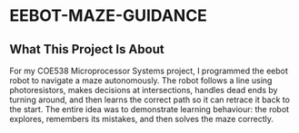 # EEBOT-MAZE-GUIDANCE

## What This Project Is About
For my COE538 Microprocessor Systems project, I programmed the eebot robot to navigate a maze autonomously. The robot follows a line using photoresistors, makes decisions at intersections, handles dead ends by turning around, and then learns the correct path so it can retrace it back to the start. The entire idea was to demonstrate learning behaviour: the robot explores, remembers its mistakes, and then solves the maze correctly.
